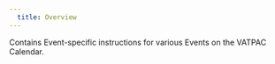 ```yaml
---
  title: Overview
---
```


Contains Event-specific instructions for various Events on the VATPAC Calendar.